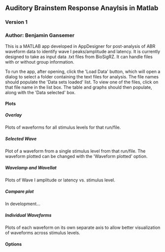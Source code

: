 ## Auditory Brainstem Response Anaylsis in Matlab

### Version 1

### Author: Benjamin Gansemer

This is a MATLAB app developed in AppDesigner for post-analysis of ABR waveform data to identify wave I peaks/amplitude and latency. It is currently designed to take as input data .txt files from BioSigRZ. It can handle files with or without group information. 

To run the app, after opening, click the 'Load Data' button, which will open a dialog to select a folder containing the text files for analysis. The file names should populate the 'Data sets loaded' list. To view one of the files, click on that file name in the list box. The table and graphs should then populate, along with the 'Data selected' box. 

#### Plots

##### Overlay

Plots of waveforms for all stimulus levels for that run/file.

##### Selected Wave

Plot of a waveform from a single stimulus level from that run/file. The waveform plotted can be changed with the 'Waveform plotted' option.

##### WaveIamp and WaveIlat

Plots of Wave I amplitude or latency vs. stimulus level.

##### Compare plot

In development...

##### Individual Waveforms

Plots of each waveform on its own separate axis to allow better visualization of waveforms across stimulus levels.

#### Options
